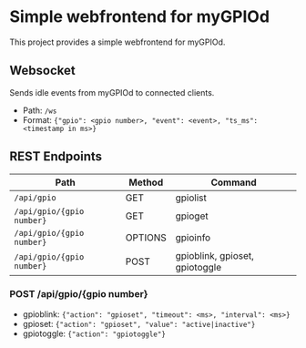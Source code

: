 # Simple webfrontend for myGPIOd

This project provides a simple webfrontend for myGPIOd.

## Websocket

Sends idle events from myGPIOd to connected clients.

- Path: `/ws`
- Format: `{"gpio": <gpio number>, "event": <event>, "ts_ms": <timestamp in ms>}`

## REST Endpoints

| Path | Method | Command |
| ---- | ------ | ----------- |
| `/api/gpio` | GET | gpiolist |
| `/api/gpio/{gpio number}` | GET | gpioget |
| `/api/gpio/{gpio number}` | OPTIONS | gpioinfo |
| `/api/gpio/{gpio number}` | POST | gpioblink, gpioset, gpiotoggle |

### POST /api/gpio/{gpio number}

- gpioblink: `{"action": "gpioset", "timeout": <ms>, "interval": <ms>}`
- gpioset: `{"action": "gpioset", "value": "active|inactive"}`
- gpiotoggle: `{"action": "gpiotoggle"}`
